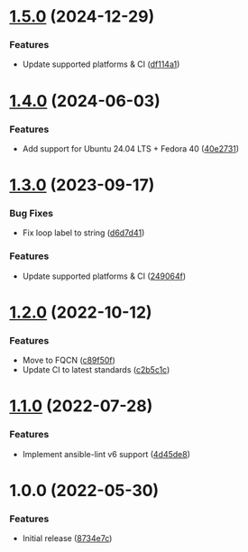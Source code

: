 # [1.5.0](https://github.com/de-it-krachten/ansible-role-redis/compare/v1.4.0...v1.5.0) (2024-12-29)


### Features

* Update supported platforms & CI ([df114a1](https://github.com/de-it-krachten/ansible-role-redis/commit/df114a119b1fb085f5be1695f52695447d1b91d1))

# [1.4.0](https://github.com/de-it-krachten/ansible-role-redis/compare/v1.3.0...v1.4.0) (2024-06-03)


### Features

* Add support for Ubuntu 24.04 LTS + Fedora 40 ([40e2731](https://github.com/de-it-krachten/ansible-role-redis/commit/40e273112902f6fffdd06a1db7ec464d2c26d147))

# [1.3.0](https://github.com/de-it-krachten/ansible-role-redis/compare/v1.2.0...v1.3.0) (2023-09-17)


### Bug Fixes

* Fix loop label to string ([d6d7d41](https://github.com/de-it-krachten/ansible-role-redis/commit/d6d7d4121dae3103769560ab4163bd20fbd7437d))


### Features

* Update supported platforms & CI ([249064f](https://github.com/de-it-krachten/ansible-role-redis/commit/249064f827107fd4fd67dfd433a2c2e9053dc285))

# [1.2.0](https://github.com/de-it-krachten/ansible-role-redis/compare/v1.1.0...v1.2.0) (2022-10-12)


### Features

* Move to FQCN ([c89f50f](https://github.com/de-it-krachten/ansible-role-redis/commit/c89f50fc83b22fdafb4899e0dd9b72cb6fd04311))
* Update CI to latest standards ([c2b5c1c](https://github.com/de-it-krachten/ansible-role-redis/commit/c2b5c1ccf39b81eeb6e8fda811f32ead8e345309))

# [1.1.0](https://github.com/de-it-krachten/ansible-role-redis/compare/v1.0.0...v1.1.0) (2022-07-28)


### Features

* Implement ansible-lint v6 support ([4d45de8](https://github.com/de-it-krachten/ansible-role-redis/commit/4d45de81632950bc667203bf90022da9fefb81d8))

# 1.0.0 (2022-05-30)


### Features

* Initial release ([8734e7c](https://github.com/de-it-krachten/ansible-role-redis/commit/8734e7c069aca2c441b66f2316179e936276b20a))
